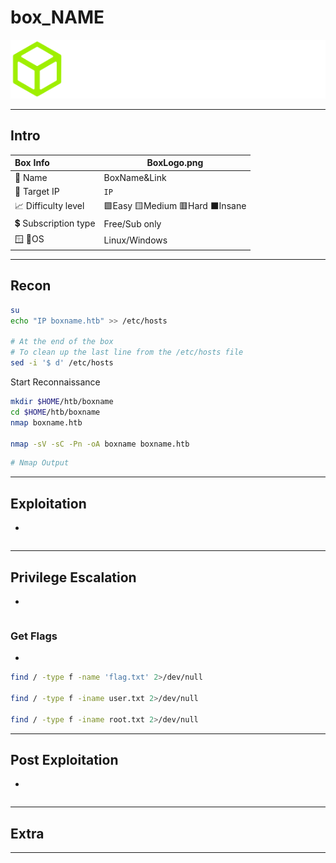 # box_NAME

![hackthebox.com - © HACKTHEBOX](.gitbook/assets/logo-htb2.png)

---

## Intro

| Box Info            | BoxLogo.png                 |
| :------------------ | --------------------------- |
| 🔗 Name              | BoxName&Link                |
| 🎯 Target IP         | `IP`                        |
| 📈 Difficulty level  | 🟩Easy 🟨Medium 🟥Hard ⬛Insane |
| 💲 Subscription type | Free/Sub only               |
| 🪟 🐧OS               | Linux/Windows               |

---

## Recon

```bash
su
echo "IP boxname.htb" >> /etc/hosts

# At the end of the box
# To clean up the last line from the /etc/hosts file
sed -i '$ d' /etc/hosts
```

Start Reconnaissance

```bash
mkdir $HOME/htb/boxname
cd $HOME/htb/boxname
nmap boxname.htb

nmap -sV -sC -Pn -oA boxname boxname.htb
```

```bash
# Nmap Output

```



---

## Exploitation

- 

```bash

```



---

## Privilege Escalation

- 

```bash

```



### Get Flags

- 

```bash
find / -type f -name 'flag.txt' 2>/dev/null 

find / -type f -iname user.txt 2>/dev/null

find / -type f -iname root.txt 2>/dev/null
```



---

## Post Exploitation

- 

```bash

```



---

## Extra

------

